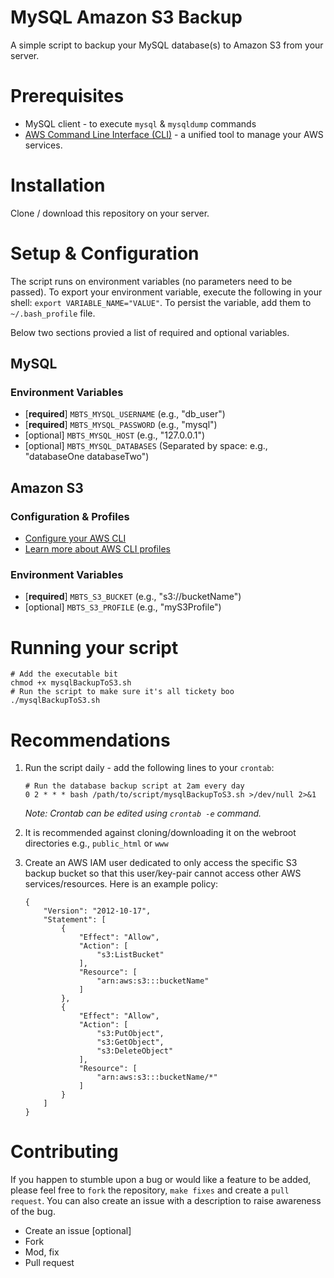 # MySQL Amazon S3 Backup
A simple script to backup your MySQL database(s) to Amazon S3 from your server.

# Prerequisites
- MySQL client - to execute `mysql` & `mysqldump` commands
- [AWS Command Line Interface (CLI)](https://aws.amazon.com/cli/) - a unified tool to manage your AWS services.

# Installation
Clone / download this repository on your server.

# Setup & Configuration
The script runs on environment variables (no parameters need to be passed). To export your environment variable, execute the following in your shell: `export VARIABLE_NAME="VALUE"`. To persist the variable, add them to `~/.bash_profile` file.

Below two sections provied a list of required and optional variables.

## MySQL
### Environment Variables
- [**required**] `MBTS_MYSQL_USERNAME` (e.g., "db_user")
- [**required**] `MBTS_MYSQL_PASSWORD` (e.g., "mysql")
- [optional] `MBTS_MYSQL_HOST` (e.g., "127.0.0.1")
- [optional] `MBTS_MYSQL_DATABASES` (Separated by space: e.g., "databaseOne databaseTwo")

## Amazon S3
### Configuration & Profiles
- [Configure your AWS CLI](http://docs.aws.amazon.com/cli/latest/userguide/cli-chap-getting-started.html)
- [Learn more about AWS CLI profiles](http://docs.aws.amazon.com/cli/latest/userguide/cli-chap-getting-started.html#cli-multiple-profiles)

### Environment Variables
- [**required**] `MBTS_S3_BUCKET` (e.g., "s3://bucketName")
- [optional] `MBTS_S3_PROFILE` (e.g., "myS3Profile")

# Running your script
```
# Add the executable bit
chmod +x mysqlBackupToS3.sh
# Run the script to make sure it's all tickety boo
./mysqlBackupToS3.sh
```

# Recommendations
1. Run the script daily - add the following lines to your `crontab`:

    ```
    # Run the database backup script at 2am every day
    0 2 * * * bash /path/to/script/mysqlBackupToS3.sh >/dev/null 2>&1
    ```
    _Note: Crontab can be edited using `crontab -e` command._

2. It is recommended against cloning/downloading it on the webroot directories e.g., `public_html` or `www`
3. Create an AWS IAM user dedicated to only access the specific S3 backup bucket so that this user/key-pair cannot access other AWS services/resources.
    Here is an example policy:

    ```
    {
        "Version": "2012-10-17",
        "Statement": [
            {
                "Effect": "Allow",
                "Action": [
                    "s3:ListBucket"
                ],
                "Resource": [
                    "arn:aws:s3:::bucketName"
                ]
            },
            {
                "Effect": "Allow",
                "Action": [
                    "s3:PutObject",
                    "s3:GetObject",
                    "s3:DeleteObject"
                ],
                "Resource": [
                    "arn:aws:s3:::bucketName/*"
                ]
            }
        ]
    }
    ```

# Contributing
If you happen to stumble upon a bug or would like a feature to be added, please feel free to `fork` the repository, `make fixes` and create a `pull request`.
You can also create an issue with a description to raise awareness of the bug.

- Create an issue [optional]
- Fork
- Mod, fix
- Pull request